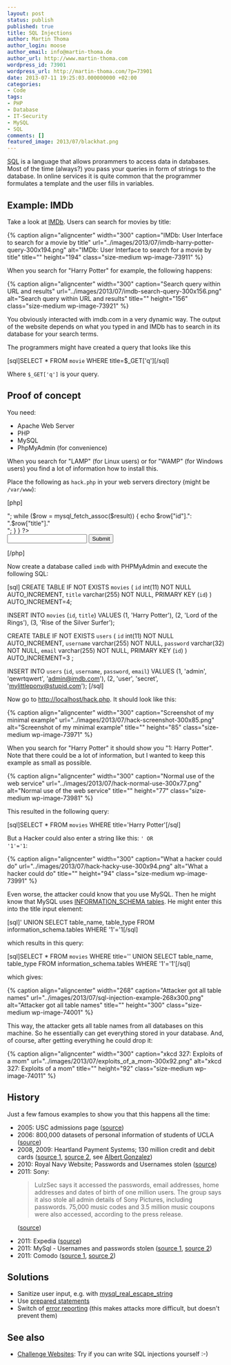 ```yaml
---
layout: post
status: publish
published: true
title: SQL Injections
author: Martin Thoma
author_login: moose
author_email: info@martin-thoma.de
author_url: http://www.martin-thoma.com
wordpress_id: 73901
wordpress_url: http://martin-thoma.com/?p=73901
date: 2013-07-11 19:25:03.000000000 +02:00
categories:
- Code
tags:
- PHP
- Database
- IT-Security
- MySQL
- SQL
comments: []
featured_image: 2013/07/blackhat.png
---
```

<abbr title="Structured Query Language">SQL</abbr> is a language that allows prorammers to access data in databases. Most of the time (always?) you pass your queries in form of strings to the database. In online services it is quite common that the programmer formulates a template and the user fills in variables. 

<h2>Example: IMDb</h2>
Take a look at <a href="http://www.imdb.com/">IMDb</a>. Users can search for movies by title:

{% caption align="aligncenter" width="300" caption="IMDb: User Interface to search for a movie by title" url="../images/2013/07/imdb-harry-potter-query-300x194.png" alt="IMDb: User Interface to search for a movie by title" title="" height="194" class="size-medium wp-image-73911" %}

When you search for "Harry Potter" for example, the following happens:

{% caption align="aligncenter" width="300" caption="Search query within URL and results" url="../images/2013/07/imdb-search-query-300x156.png" alt="Search query within URL and results" title="" height="156" class="size-medium wp-image-73921" %}

You obviously interacted with imdb.com in a very dynamic way. The output of the website depends on what you typed in and IMDb has to search in its database for your search terms.

The programmers might have created a query that looks like this

[sql]SELECT * FROM `movie` WHERE title=$_GET['q'][/sql]

Where <code>$_GET['q']</code> is your query.

<h2>Proof of concept</h2>
You need:
<ul>
  <li>Apache Web Server</li>
  <li>PHP</li>
  <li>MySQL</li>
  <li>PhpMyAdmin (for convenience)</li>
</ul>

When you search for "LAMP" (for Linux users) or for "WAMP" (for Windows users) you find a lot of information how to install this.

Place the following as <code>hack.php</code> in your web servers directory (might be <code>/var/www</code>):

[php]
<?
$mysqlhost = "localhost";
$mysqluser = "root";
$mysqlpwd = "asdfasdf";
$connection = mysql_connect($mysqlhost, $mysqluser, $mysqlpwd) or die
("Your connection string was wrong");
$db_selected = mysql_select_db('imdb', $connection);

$q = $_GET['q'];
if ($q != "") {
    $result = mysql_query("SELECT * FROM `movies` WHERE title='$q'");
    if (!$result) {
        die('MySQL query error: ' . mysql_error());
    }
    echo "Found ".mysql_num_rows($result)." movies:<br/>";
    while ($row = mysql_fetch_assoc($result)) {
        echo $row["id"].": ".$row["title"]."<br/>";
    }
}
?>

<form method="get" action="hack.php">
  <input type="text" name="q"/>
  <input type="submit" />
</form>
[/php]

Now create a database called <code>imdb</code> with PHPMyAdmin and execute the following SQL:

[sql]
CREATE TABLE IF NOT EXISTS `movies` (
  `id` int(11) NOT NULL AUTO_INCREMENT,
  `title` varchar(255) NOT NULL,
  PRIMARY KEY (`id`)
) AUTO_INCREMENT=4;

INSERT INTO `movies` (`id`, `title`) VALUES
(1, 'Harry Potter'),
(2, 'Lord of the Rings'),
(3, 'Rise of the Silver Surfer');

CREATE TABLE IF NOT EXISTS `users` (
  `id` int(11) NOT NULL AUTO_INCREMENT,
  `username` varchar(255) NOT NULL,
  `password` varchar(32) NOT NULL,
  `email` varchar(255) NOT NULL,
  PRIMARY KEY (`id`)
) AUTO_INCREMENT=3 ;

INSERT INTO `users` (`id`, `username`, `password`, `email`) VALUES
(1, 'admin', 'qewrtqwert', 'admin@imdb.com'),
(2, 'user', 'secret', 'mylittlepony@stupid.com');
[/sql]

Now go to <a href="http://localhost/hack.php">http://localhost/hack.php</a>. It should look like this:

{% caption align="aligncenter" width="300" caption="Screenshot of my minimal example" url="../images/2013/07/hack-screenshot-300x85.png" alt="Screenshot of my minimal example" title="" height="85" class="size-medium wp-image-73971" %}

When you search for "Harry Potter" it should show you "1: Harry Potter". Note that there could be a lot of information, but I wanted to keep this example as small as possible.

{% caption align="aligncenter" width="300" caption="Normal use of the web service" url="../images/2013/07/hack-normal-use-300x77.png" alt="Normal use of the web service" title="" height="77" class="size-medium wp-image-73981" %}

This resulted in the following query:

[sql]SELECT * FROM `movies` WHERE title='Harry Potter'[/sql]

But a Hacker could also enter a string like this: <code>' OR '1'='1</code>:

{% caption align="aligncenter" width="300" caption="What a hacker could do" url="../images/2013/07/hack-hacky-use-300x94.png" alt="What a hacker could do" title="" height="94" class="size-medium wp-image-73991" %}

Even worse, the attacker could know that you use MySQL. Then he might know that MySQL uses <a href="http://dev.mysql.com/doc/refman/5.1/en/information-schema.html">INFORMATION_SCHEMA tables</a>. He might enter this into the title input element:

[sql]' UNION SELECT table_name, table_type FROM information_schema.tables WHERE '1'='1[/sql]

which results in this query:

[sql]SELECT * FROM `movies` WHERE title='' UNION SELECT table_name, table_type FROM information_schema.tables WHERE '1'='1'[/sql]

which gives:

{% caption align="aligncenter" width="268" caption="Attacker got all table names" url="../images/2013/07/sql-injection-example-268x300.png" alt="Attacker got all table names" title="" height="300" class="size-medium wp-image-74001" %}

This way, the attacker gets all table names from all databases on this machine. So he essentially can get everything stored in your database. And, of course, after getting everything he could drop it:

{% caption align="aligncenter" width="300" caption="xkcd 327: Exploits of a mom" url="../images/2013/07/exploits_of_a_mom-300x92.png" alt="xkcd 327: Exploits of a mom" title="" height="92" class="size-medium wp-image-74011" %}

<h2>History</h2>
Just a few famous examples to show you that this happens all the time:

<ul>
  <li>2005: USC admissions page (<a href="http://www.theregister.co.uk/2005/07/06/usc_site_cracked/">source</a>)</li>
  <li>2006: 800,000 datasets of personal information of students of UCLA (<a href="http://www.schneier.com/blog/archives/2006/12/major_privacy_b_1.html">source</a>)</li>
  <li>2008, 2009: Heartland Payment Systems; 130 million credit and debit cards (<a href="http://www.zdnet.com/blog/government/gonzales-just-tip-of-iceberg-in-heartland-attack/5252">source 1</a>, <a href="http://www.computerworld.com.au/article/315418/sql_injection_attacks_led_massive_data_breaches/">source 2</a>, see <a href="http://en.wikipedia.org/wiki/Albert_Gonzalez">Albert Gonzalez</a>)</li>
  <li>2010: Royal Navy Website; Passwords and Usernames stolen (<a href="http://www.eweek.com/c/a/Security/Hacker-Hits-British-Navy-Website-With-SQL-Injection-Attack-108377/">source</a>)</li>
  <li>2011: Sony: 

<blockquote>LulzSec says it accessed the passwords, email addresses, home addresses and dates of birth of one million users. The group says it also stole all admin details of Sony Pictures, including passwords. 75,000 music codes and 3.5 million music coupons were also accessed, according to the press release.</blockquote>


(<a href="http://www.thewhir.com/web-hosting-news/hackers-attack-sony-pictures-with-single-sql-injection">source</a>)</li>
  <li>2011: Expedia (<a href="http://www.eweek.com/c/a/Security/Expedias-TripAdvisor-Member-Data-Stolen-in-Possible-SQL-Injection-Attack-522785/">source</a>)</li>
  <li>2011: MySql - Usernames and passwords stolen (<a href="http://www.infoworld.com/d/security/mysql-website-falls-victim-sql-injection-attack-155886">source 1</a>, <a href="http://seclists.org/fulldisclosure/2011/Mar/309">source 2</a>)</li>
  <li>2011: Comodo (<a href="http://www.infosecurity-magazine.com/view/18265/another-comodo-partner-attacked-using-sql-injection/">source 1</a>, <a href="http://www.heise.de/security/meldung/Erneut-Comodo-SSL-Registrar-gehackt-1250208.html">source 2</a>)</li>
</ul>


<h2>Solutions</h2>
<ul>
  <li>Sanitize user input, e.g. with <a href="http://de2.php.net/mysql_real_escape_string">mysql_real_escape_string</a></li>
  <li>Use <a href="http://php.net/manual/en/pdo.prepared-statements.php">prepared statements</a></li>
  <li>Switch of <a href="http://php.net/manual/en/function.error-reporting.php">error reporting</a> (this makes attacks more difficult, but doesn't prevent them)</li>
</ul>

<h2>See also</h2>
<ul>
  <li><a href="http://martin-thoma.com/challenge-websites/">Challenge Websites</a>: Try if you can write SQL injections yourself :-)</li>
</ul>
